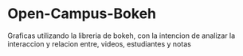 # Open-Campus-Bokeh
Graficas utilizando la libreria de bokeh, con la intencion de analizar la interaccion y relacion entre, videos, estudiantes y notas 
